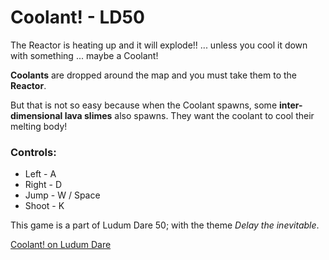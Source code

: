 # Coolant! - LD50

The Reactor is heating up and it will explode!! ... unless you cool it down with something ... maybe a Coolant!

**Coolants** are dropped around the map and you must take them to the **Reactor**.

But that is not so easy because when the Coolant spawns, some **inter-dimensional lava slimes** also spawns. They want the coolant to cool their melting body!


### Controls:
- Left - A
- Right - D
- Jump - W / Space
- Shoot - K


This game is a part of Ludum Dare 50; with the theme *Delay the inevitable*.

[Coolant! on Ludum Dare](https://ldjam.com/events/ludum-dare/50/coolant)
